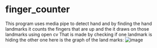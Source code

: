 # finger_counter
This program uses media pipe to detect hand and by finding the hand landmarks it counts the fingers that are up
and the it draws on those landmarks using open cv
That is made by checking if one landmark is hiding the other one here is the graph of the land marks:
![image](https://user-images.githubusercontent.com/89646772/131137343-1eae4e42-63ba-4244-a295-0eda387859a9.png)

